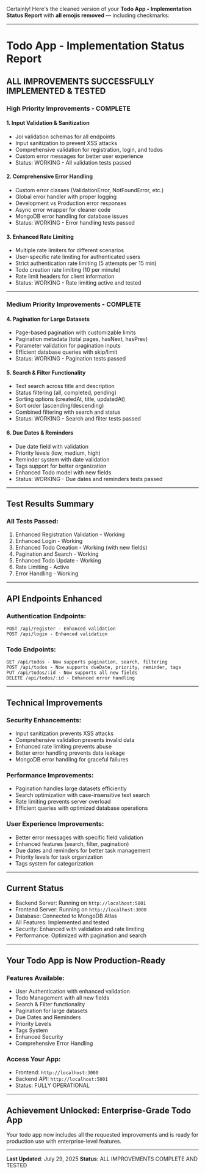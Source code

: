Certainly! Here's the cleaned version of your **Todo App - Implementation Status Report** with **all emojis removed** — including checkmarks:

---

# Todo App - Implementation Status Report

## ALL IMPROVEMENTS SUCCESSFULLY IMPLEMENTED & TESTED

### High Priority Improvements - COMPLETE

#### 1. Input Validation & Sanitization

* Joi validation schemas for all endpoints
* Input sanitization to prevent XSS attacks
* Comprehensive validation for registration, login, and todos
* Custom error messages for better user experience
* Status: WORKING - All validation tests passed

#### 2. Comprehensive Error Handling

* Custom error classes (ValidationError, NotFoundError, etc.)
* Global error handler with proper logging
* Development vs Production error responses
* Async error wrapper for cleaner code
* MongoDB error handling for database issues
* Status: WORKING - Error handling tests passed

#### 3. Enhanced Rate Limiting

* Multiple rate limiters for different scenarios
* User-specific rate limiting for authenticated users
* Strict authentication rate limiting (5 attempts per 15 min)
* Todo creation rate limiting (10 per minute)
* Rate limit headers for client information
* Status: WORKING - Rate limiting active and tested

---

### Medium Priority Improvements - COMPLETE

#### 4. Pagination for Large Datasets

* Page-based pagination with customizable limits
* Pagination metadata (total pages, hasNext, hasPrev)
* Parameter validation for pagination inputs
* Efficient database queries with skip/limit
* Status: WORKING - Pagination tests passed

#### 5. Search & Filter Functionality

* Text search across title and description
* Status filtering (all, completed, pending)
* Sorting options (createdAt, title, updatedAt)
* Sort order (ascending/descending)
* Combined filtering with search and status
* Status: WORKING - Search and filter tests passed

#### 6. Due Dates & Reminders

* Due date field with validation
* Priority levels (low, medium, high)
* Reminder system with date validation
* Tags support for better organization
* Enhanced Todo model with new fields
* Status: WORKING - Due dates and reminders tests passed

---

## Test Results Summary

### All Tests Passed:

1. Enhanced Registration Validation - Working
2. Enhanced Login - Working
3. Enhanced Todo Creation - Working (with new fields)
4. Pagination and Search - Working
5. Enhanced Todo Update - Working
6. Rate Limiting - Active
7. Error Handling - Working

---

## API Endpoints Enhanced

### Authentication Endpoints:

```
POST /api/register - Enhanced validation
POST /api/login - Enhanced validation
```

### Todo Endpoints:

```
GET /api/todos - Now supports pagination, search, filtering
POST /api/todos - Now supports dueDate, priority, reminder, tags
PUT /api/todos/:id - Now supports all new fields
DELETE /api/todos/:id - Enhanced error handling
```

---

## Technical Improvements

### Security Enhancements:

* Input sanitization prevents XSS attacks
* Comprehensive validation prevents invalid data
* Enhanced rate limiting prevents abuse
* Better error handling prevents data leakage
* MongoDB error handling for graceful failures

### Performance Improvements:

* Pagination handles large datasets efficiently
* Search optimization with case-insensitive text search
* Rate limiting prevents server overload
* Efficient queries with optimized database operations

### User Experience Improvements:

* Better error messages with specific field validation
* Enhanced features (search, filter, pagination)
* Due dates and reminders for better task management
* Priority levels for task organization
* Tags system for categorization

---

## Current Status

* Backend Server: Running on `http://localhost:5001`
* Frontend Server: Running on `http://localhost:3000`
* Database: Connected to MongoDB Atlas
* All Features: Implemented and tested
* Security: Enhanced with validation and rate limiting
* Performance: Optimized with pagination and search

---

## Your Todo App is Now Production-Ready

### Features Available:

* User Authentication with enhanced validation
* Todo Management with all new fields
* Search & Filter functionality
* Pagination for large datasets
* Due Dates and Reminders
* Priority Levels
* Tags System
* Enhanced Security
* Comprehensive Error Handling

### Access Your App:

* Frontend: `http://localhost:3000`
* Backend API: `http://localhost:5001`
* Status: FULLY OPERATIONAL

---

## Achievement Unlocked: Enterprise-Grade Todo App

Your todo app now includes all the requested improvements and is ready for production use with enterprise-level features.

---

**Last Updated**: July 29, 2025
**Status**: ALL IMPROVEMENTS COMPLETE AND TESTED


